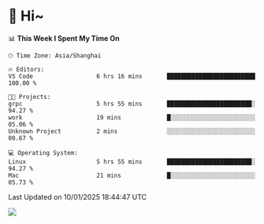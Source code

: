 # 👋 Hi~

<!--START_SECTION:waka-->
📊 **This Week I Spent My Time On** 

```text
🕑︎ Time Zone: Asia/Shanghai

🔥 Editors: 
VS Code                  6 hrs 16 mins       █████████████████████████   100.00 % 

🐱‍💻 Projects: 
grpc                     5 hrs 55 mins       ████████████████████████░   94.27 % 
work                     19 mins             █░░░░░░░░░░░░░░░░░░░░░░░░   05.06 % 
Unknown Project          2 mins              ░░░░░░░░░░░░░░░░░░░░░░░░░   00.67 % 

💻 Operating System: 
Linux                    5 hrs 55 mins       ████████████████████████░   94.27 % 
Mac                      21 mins             █░░░░░░░░░░░░░░░░░░░░░░░░   05.73 % 
```


 Last Updated on 10/01/2025 18:44:47 UTC
<!--END_SECTION:waka-->

![](https://komarev.com/ghpvc/?username=lvdongyi&label=Profile%20views&color=0e75b6&style=flat)

<!---
lvdongyi/lvdongyi is a ✨ special ✨ repository because its `README.md` (this file) appears on your GitHub profile.
You can click the Preview link to take a look at your changes.
--->
